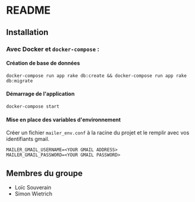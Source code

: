 # README

## Installation

### Avec Docker et  `docker-compose` :

#### Création de base de données

```
docker-compose run app rake db:create && docker-compose run app rake db:migrate
```

#### Démarrage de l'application

```
docker-compose start
```

#### Mise en place des variables d'environnement
Créer un fichier `mailer_env.conf` à la racine du projet et le remplir avec vos
identifiants gmail.
```
MAILER_GMAIL_USERNAME=<YOUR GMAIL ADDRESS>
MAILER_GMAIL_PASSWORD=<YOUR GMAIL PASSWORD>
```

## Membres du groupe

+ Loïc Souverain
+ Simon Wietrich
